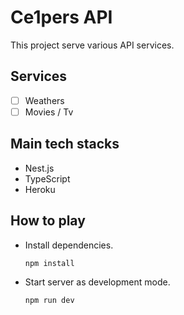 # Ce1pers API

This project serve various API services.

## Services

- [ ] Weathers
- [ ] Movies / Tv

## Main tech stacks

- Nest.js
- TypeScript
- Heroku

## How to play

- Install dependencies.

  ```bash
  npm install
  ```

- Start server as development mode.

  ```bash
  npm run dev
  ```
